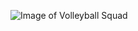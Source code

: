 ![Image of Volleyball Squad](https://github.com/SanjayaWisnu33/Sanjayawisnu33.github.io/blob/master/assets/images/teaser.JPG)